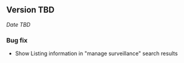 
## Version TBD
_Date TBD_

### Bug fix
* Show Listing information in "manage surveillance" search results

